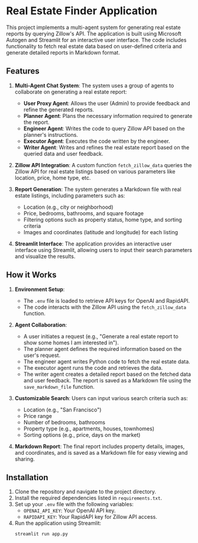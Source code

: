 # Real Estate Finder Application

This project implements a multi-agent system for generating real estate reports by querying Zillow's API. The application is built using Microsoft Autogen and Streamlit for an interactive user interface. The code includes functionality to fetch real estate data based on user-defined criteria and generate detailed reports in Markdown format. 

## Features

1. **Multi-Agent Chat System**: The system uses a group of agents to collaborate on generating a real estate report:
    - **User Proxy Agent**: Allows the user (Admin) to provide feedback and refine the generated reports.
    - **Planner Agent**: Plans the necessary information required to generate the report.
    - **Engineer Agent**: Writes the code to query Zillow API based on the planner's instructions.
    - **Executor Agent**: Executes the code written by the engineer.
    - **Writer Agent**: Writes and refines the real estate report based on the queried data and user feedback.

2. **Zillow API Integration**: A custom function `fetch_zillow_data` queries the Zillow API for real estate listings based on various parameters like location, price, home type, etc.

3. **Report Generation**: The system generates a Markdown file with real estate listings, including parameters such as:
    - Location (e.g., city or neighborhood)
    - Price, bedrooms, bathrooms, and square footage
    - Filtering options such as property status, home type, and sorting criteria
    - Images and coordinates (latitude and longitude) for each listing

4. **Streamlit Interface**: The application provides an interactive user interface using Streamlit, allowing users to input their search parameters and visualize the results.

## How it Works

1. **Environment Setup**:
    - The `.env` file is loaded to retrieve API keys for OpenAI and RapidAPI.
    - The code interacts with the Zillow API using the `fetch_zillow_data` function.

2. **Agent Collaboration**:
    - A user initiates a request (e.g., "Generate a real estate report to show some homes I am interested in").
    - The planner agent defines the required information based on the user's request.
    - The engineer agent writes Python code to fetch the real estate data.
    - The executor agent runs the code and retrieves the data.
    - The writer agent creates a detailed report based on the fetched data and user feedback. The report is saved as a Markdown file using the `save_markdown_file` function.

3. **Customizable Search**: Users can input various search criteria such as:
    - Location (e.g., "San Francisco")
    - Price range
    - Number of bedrooms, bathrooms
    - Property type (e.g., apartments, houses, townhomes)
    - Sorting options (e.g., price, days on the market)
    
4. **Markdown Report**: The final report includes property details, images, and coordinates, and is saved as a Markdown file for easy viewing and sharing.

## Installation

1. Clone the repository and navigate to the project directory.
2. Install the required dependencies listed in `requirements.txt`.
3. Set up your `.env` file with the following variables:
    - `OPENAI_API_KEY`: Your OpenAI API key.
    - `RAPIDAPI_KEY`: Your RapidAPI key for Zillow API access.
4. Run the application using Streamlit:
   ```bash
   streamlit run app.py
